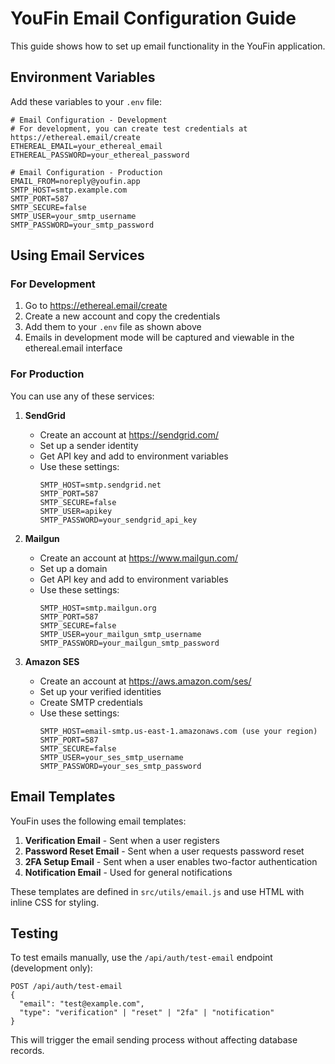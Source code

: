 # YouFin Email Configuration Guide

This guide shows how to set up email functionality in the YouFin application.

## Environment Variables

Add these variables to your `.env` file:

```
# Email Configuration - Development
# For development, you can create test credentials at https://ethereal.email/create
ETHEREAL_EMAIL=your_ethereal_email
ETHEREAL_PASSWORD=your_ethereal_password

# Email Configuration - Production
EMAIL_FROM=noreply@youfin.app
SMTP_HOST=smtp.example.com
SMTP_PORT=587
SMTP_SECURE=false
SMTP_USER=your_smtp_username
SMTP_PASSWORD=your_smtp_password
```

## Using Email Services

### For Development
1. Go to https://ethereal.email/create
2. Create a new account and copy the credentials
3. Add them to your `.env` file as shown above
4. Emails in development mode will be captured and viewable in the ethereal.email interface

### For Production
You can use any of these services:

1. **SendGrid**
   - Create an account at https://sendgrid.com/
   - Set up a sender identity
   - Get API key and add to environment variables
   - Use these settings:
     ```
     SMTP_HOST=smtp.sendgrid.net
     SMTP_PORT=587
     SMTP_SECURE=false
     SMTP_USER=apikey
     SMTP_PASSWORD=your_sendgrid_api_key
     ```

2. **Mailgun**
   - Create an account at https://www.mailgun.com/
   - Set up a domain
   - Get API key and add to environment variables
   - Use these settings:
     ```
     SMTP_HOST=smtp.mailgun.org
     SMTP_PORT=587
     SMTP_SECURE=false
     SMTP_USER=your_mailgun_smtp_username
     SMTP_PASSWORD=your_mailgun_smtp_password
     ```

3. **Amazon SES**
   - Create an account at https://aws.amazon.com/ses/
   - Set up your verified identities
   - Create SMTP credentials
   - Use these settings:
     ```
     SMTP_HOST=email-smtp.us-east-1.amazonaws.com (use your region)
     SMTP_PORT=587
     SMTP_SECURE=false
     SMTP_USER=your_ses_smtp_username
     SMTP_PASSWORD=your_ses_smtp_password
     ```

## Email Templates

YouFin uses the following email templates:

1. **Verification Email** - Sent when a user registers
2. **Password Reset Email** - Sent when a user requests password reset
3. **2FA Setup Email** - Sent when a user enables two-factor authentication
4. **Notification Email** - Used for general notifications

These templates are defined in `src/utils/email.js` and use HTML with inline CSS for styling.

## Testing

To test emails manually, use the `/api/auth/test-email` endpoint (development only):

```
POST /api/auth/test-email
{
  "email": "test@example.com",
  "type": "verification" | "reset" | "2fa" | "notification"
}
```

This will trigger the email sending process without affecting database records. 